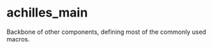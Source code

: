 achilles_main
=============

Backbone of other components, defining most of the commonly used macros.
